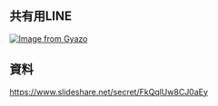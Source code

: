 ## 共有用LINE

[![Image from Gyazo](https://i.gyazo.com/442391ee455fbbdb32623bc353d1a6c9.png)](https://gyazo.com/442391ee455fbbdb32623bc353d1a6c9)

## 資料

https://www.slideshare.net/secret/FkQqlUw8CJ0aEy
